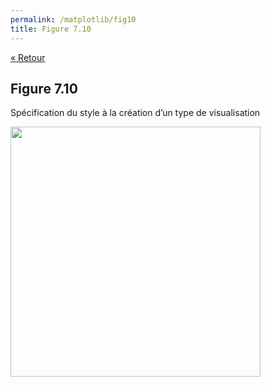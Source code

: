 ```yaml
---
permalink: /matplotlib/fig10
title: Figure 7.10
---
```


[« Retour](/python/matplotlib)

## Figure 7.10

Spécification du style à la création d’un type de visualisation

<img src="/python/_static/matplotlib/fig10.png" width="400px"/>

<script src="https://emgithub.com/embed.js?target=https%3A%2F%2Fgithub.com%2Fxoolive%2Fpython%2Fblob%2Fmaster%2F02-ecosysteme%2F07-matplotlib%2Ffig10.py&style=github-gist&showLineNumbers=on"></script>
